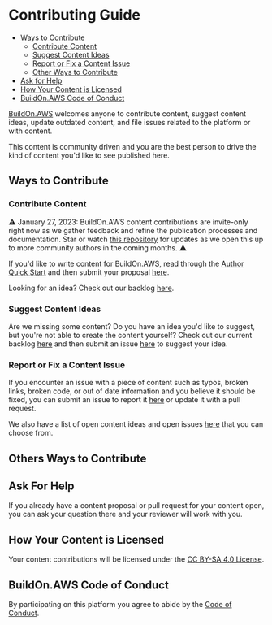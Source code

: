# Contributing Guide

* [Ways to Contribute](#ways-to-contribute)
  * [Contribute Content](#contribute-content)
  * [Suggest Content Ideas](#suggest-content-ideas)
  * [Report or Fix a Content Issue](#report-or-fix-a-content-issue)
  * [Other Ways to Contribute](#others-ways-to-contribute)
* [Ask for Help](#ask-for-help)
* [How Your Content is Licensed](#how-your-content-is-licensed)
* [BuildOn.AWS Code of Conduct](#buildonaws-code-of-conduct)

[BuildOn.AWS](https://blog.buildon.aws) welcomes anyone to contribute content, suggest content ideas, update outdated content, and file issues related to the platform or with content.

This content is community driven and you are the best person to drive the kind of content you'd like to see published here.

## Ways to Contribute

### Contribute Content

:warning: January 27, 2023: BuildOn.AWS content contributions are invite-only right now as we gather feedback and refine the publication processes and documentation. Star or watch [this repository](https://github.com/build-on-aws/content/) for updates as we open this up to more community authors in the coming months. :warning:

If you'd like to write content for BuildOn.AWS, read through the [Author Quick Start](/AUTHOR_QUICK_START.md) and then submit your proposal [here](https://github.com/build-on-aws/content/issues/new?assignees=jennapederson&labels=content+proposal&template=content-proposal-template.md).

Looking for an idea? Check out our backlog [here](https://github.com/build-on-aws/content/issues?q=is%3Aopen+is%3Aissue+label%3A%22help+wanted%22).

### Suggest Content Ideas

Are we missing some content? Do you have an idea you'd like to suggest, but you're not able to create the content yourself? Check out our current backlog [here](/contribute) and then submit an issue [here](https://github.com/build-on-aws/content/issues/new?assignees=jennapederson&labels=wish+list&template=idea-suggestion-template.md) to suggest your idea.

### Report or Fix a Content Issue

If you encounter an issue with a piece of content such as typos, broken links, broken code, or out of date information and you believe it should be fixed, you can submit an issue to report it [here](https://github.com/build-on-aws/content/issues/new?assignees=jennapederson&labels=bug&template=issue-template.md) or update it with a pull request.

We also have a list of open content ideas and open issues [here](https://github.com/build-on-aws/content/issues?q=is%3Aopen+is%3Aissue+label%3A%22help+wanted%22) that you can choose from.

## Others Ways to Contribute

## Ask For Help

If you already have a content proposal or pull request for your content open, you can ask your question there and your reviewer will work with you.

## How Your Content is Licensed

Your content contributions will be licensed under the [CC BY-SA 4.0 License](/LICENSE).

## BuildOn.AWS Code of Conduct

By participating on this platform you agree to abide by the [Code of Conduct](/CODE_OF_CONDUCT.md).